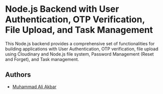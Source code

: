# Node.js Backend with User Authentication, OTP Verification, File Upload, and Task Management

This Node.js backend provides a comprehensive set of functionalities for building applications with User Authentication, OTP verification, file upload using Cloudinary and Node.js file system, Password Management (Reset and Forget), and Task management.

## Authors

- [Muhammad Ali Akbar](https://www.github.com/maakbarofficial)
